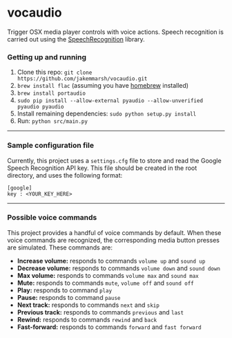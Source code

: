 vocaudio
========

Trigger OSX media player controls with voice actions. Speech recognition is carried out using the [SpeechRecognition](https://github.com/Uberi/speech_recognition) library.

### Getting up and running

1. Clone this repo: `git clone https://github.com/jakemmarsh/vocaudio.git`
2. `brew install flac` (assuming you have [homebrew](http://brew.sh/) installed)
3. `brew install portaudio`
4. `sudo pip install --allow-external pyaudio --allow-unverified pyaudio pyaudio`
5. Install remaining dependencies: `sudo python setup.py install`
6. Run: `python src/main.py`

---

### Sample configuration file

Currently, this project uses a `settings.cfg` file to store and read the Google Speech Recognition API key. This file should be created in the root directory, and uses the following format:

```
[google]
key : <YOUR_KEY_HERE>
```

---

### Possible voice commands

This project provides a handful of voice commands by default. When these voice commands are recognized, the corresponding media button presses are simulated. These commands are:

- **Increase volume:** responds to commands `volume up` and `sound up`
- **Decrease volume:** responds to commands `volume down` and `sound down`
- **Max volume:** responds to commands `volume max` and `sound max`
- **Mute:** responds to commands `mute`, `volume off` and `sound off`
- **Play:** responds to command `play`
- **Pause:** responds to command `pause`
- **Next track:** responds to commands `next` and `skip`
- **Previous track:** responds to commands `previous` and `last`
- **Rewind:** responds to commands `rewind` and `back`
- **Fast-forward:** responds to commands `forward` and `fast forward`
